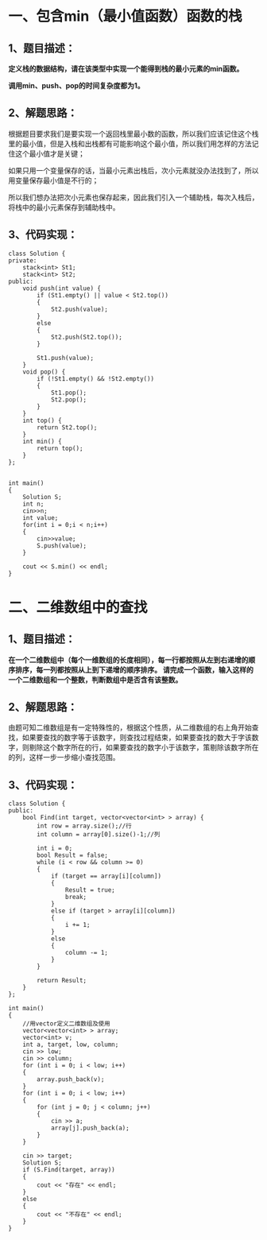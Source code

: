  # 一、包含min（最小值函数）函数的栈 #

## 1、题目描述： ##

**定义栈的数据结构，请在该类型中实现一个能得到栈的最小元素的min函数。**

**调用min、push、pop的时间复杂度都为1。**

## 2、解题思路： ##

根据题目要求我们是要实现一个返回栈里最小数的函数，所以我们应该记住这个栈里的最小值，但是入栈和出栈都有可能影响这个最小值，所以我们用怎样的方法记住这个最小值才是关键；

如果只用一个变量保存的话，当最小元素出栈后，次小元素就没办法找到了，所以用变量保存最小值是不行的；

所以我们想办法把次小元素也保存起来，因此我们引入一个辅助栈，每次入栈后，将栈中的最小元素保存到辅助栈中。


## 3、代码实现： ##

    class Solution {
	private:
	    stack<int> St1;
	    stack<int> St2;
	public:
	    void push(int value) {
	        if (St1.empty() || value < St2.top())
	        {
	            St2.push(value);
	        }
	        else
	        {
	            St2.push(St2.top());
	        }
	
	        St1.push(value);
	    }
	    void pop() {
	        if (!St1.empty() && !St2.empty())
	        {
	            St1.pop();
	            St2.pop();
	        }
	    }
	    int top() {
	        return St2.top();
	    }
	    int min() {
	        return top();
	    }
	};
	
	
	int main()
	{
	    Solution S;
	    int n;
	    cin>>n;
	    int value;
	    for(int i = 0;i < n;i++)
	    {
	        cin>>value;
	        S.push(value);
	    }
	
	    cout << S.min() << endl;
	}

# 二、二维数组中的查找 #

## 1、题目描述： ## 

**在一个二维数组中（每个一维数组的长度相同），每一行都按照从左到右递增的顺序排序，每一列都按照从上到下递增的顺序排序。
请完成一个函数，输入这样的一个二维数组和一个整数，判断数组中是否含有该整数。**
## 2、解题思路： ##

由题可知二维数组是有一定特殊性的，根据这个性质，从二维数组的右上角开始查找，如果要查找的数字等于该数字，则查找过程结束，如果要查找的数大于字该数字，则剔除这个数字所在的行，如果要查找的数字小于该数字，策剔除该数字所在的列，这样一步一步缩小查找范围。
## 3、代码实现： ##

    class Solution {
	public:
	    bool Find(int target, vector<vector<int> > array) {
	        int row = array.size();//行
	        int column = array[0].size()-1;//列
	
	        int i = 0; 
	        bool Result = false;
	        while (i < row && column >= 0)
	        {
	            if (target == array[i][column])
	            {
	                Result = true;
	                break;
	            }
	            else if (target > array[i][column])
	            {
	                i += 1;
	            }
	            else 
	            {
	                column -= 1;
	            }          
	        }
	        
	        return Result;
	    }
	};
	
	int main()
	{
		//用vector定义二维数组及使用
	    vector<vector<int> > array;
	    vector<int> v;
	    int a, target, low, column;
	    cin >> low;
	    cin >> column;
	    for (int i = 0; i < low; i++)
	    {
	        array.push_back(v);
	    }
	    for (int i = 0; i < low; i++)
	    {
	        for (int j = 0; j < column; j++)
	        {
	            cin >> a;
	            array[j].push_back(a);
	        }
	    }
		
	    cin >> target;
	    Solution S;
	    if (S.Find(target, array))
	    {
	        cout << "存在" << endl;
	    }
	    else
	    {
	        cout << "不存在" << endl;
	    }
	}